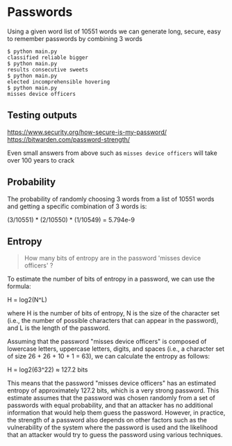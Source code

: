 # Passwords

Using a given word list of 10551 words we can generate long, secure, easy to remember passwords by combining 3 words

```
$ python main.py 
classified reliable bigger 
$ python main.py 
results consecutive sweets 
$ python main.py 
elected incomprehensible hovering 
$ python main.py 
misses device officers
```

## Testing outputs

https://www.security.org/how-secure-is-my-password/
https://bitwarden.com/password-strength/

Even small answers from above such as `misses device officers` will take over 100 years to crack

## Probability

The probability of randomly choosing 3 words from a list of 10551 words and getting a specific combination of 3 words is:

(3/10551) * (2/10550) * (1/10549) = 5.794e-9

## Entropy

> How many bits of entropy are in the password 'misses device officers' ?

To estimate the number of bits of entropy in a password, we can use the formula:

H = log2(N^L)

where H is the number of bits of entropy, N is the size of the character set (i.e., the number of possible characters that can appear in the password), and L is the length of the password.

Assuming that the password "misses device officers" is composed of lowercase letters, uppercase letters, digits, and spaces (i.e., a character set of size 26 + 26 + 10 + 1 = 63), we can calculate the entropy as follows:

H = log2(63^22) ≈ 127.2 bits

This means that the password "misses device officers" has an estimated entropy of approximately 127.2 bits, which is a very strong password. This estimate assumes that the password was chosen randomly from a set of passwords with equal probability, and that an attacker has no additional information that would help them guess the password. However, in practice, the strength of a password also depends on other factors such as the vulnerability of the system where the password is used and the likelihood that an attacker would try to guess the password using various techniques.
